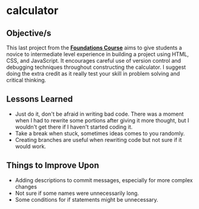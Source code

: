 # calculator

## Objective/s

This last project from the **[Foundations Course](https://www.theodinproject.com/paths/foundations/courses/foundations)** aims to give students a novice to intermediate level experience in building a project using HTML, CSS, and JavaScript. It encourages careful use of version control and debugging techniques throughout constructing the calculator. I suggest doing the extra credit as it really test your skill in problem solving and critical thinking.

## Lessons Learned

- Just do it, don't be afraid in writing bad code. There was a moment when I had to rewrite some portions after giving it more thought, but I wouldn't get there if I haven't started coding it.
- Take a break when stuck, sometimes ideas comes to you randomly.
- Creating branches are useful when rewriting code but not sure if it would work.

## Things to Improve Upon

- Adding descriptions to commit messages, especially for more complex changes
- Not sure if some names were unnecessarily long.
- Some conditions for if statements might be unnecessary.
